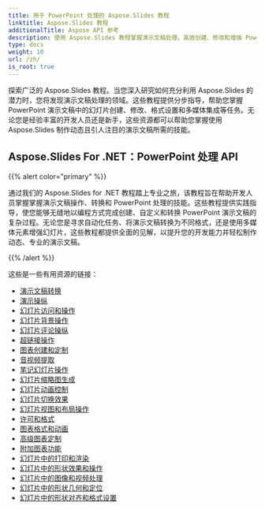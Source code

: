 ```yaml
---
title: 用于 PowerPoint 处理的 Aspose.Slides 教程
linktitle: Aspose.Slides 教程
additionalTitle: Aspose API 参考
description: 使用 Aspose.Slides 教程掌握演示文稿处理。高效创建、修改和增强 PowerPoint 演示文稿。 Excel 中的动态内容操作。
type: docs
weight: 10
url: /zh/
is_root: true
---
```

探索广泛的 Aspose.Slides 教程。当您深入研究如何充分利用 Aspose.Slides 的潜力时，您将发现演示文稿处理的领域。这些教程提供分步指导，帮助您掌握 PowerPoint 演示文稿中的幻灯片创建、修改、格式设置和多媒体集成等任务。无论您是经验丰富的开发人员还是新手，这些资源都可以帮助您掌握使用 Aspose.Slides 制作动态且引人注目的演示文稿所需的技能。

## Aspose.Slides For .NET：PowerPoint 处理 API
{{% alert color="primary" %}}

通过我们的 Aspose.Slides for .NET 教程踏上专业之旅，该教程旨在帮助开发人员掌握掌握演示文稿操作、转换和 PowerPoint 处理的技能。这些教程提供实践指导，使您能够无缝地以编程方式完成创建、自定义和转换 PowerPoint 演示文稿的复杂过程。无论您是寻求自动化任务、将演示文稿转换为不同格式，还是使用多媒体元素增强幻灯片，这些教程都提供全面的见解，以提升您的开发能力并轻松制作动态、专业的演示文稿。

{{% /alert %}}

这些是一些有用资源的链接：
- [演示文稿转换](./net/presentation-conversion/)
- [演示操纵](./net/presentation-manipulation/)
- [幻灯片访问和操作](./slide-access-and-manipulation/)
- [幻灯片背景操作](./slide-background-manipulation/)
- [幻灯片评论操纵](./slide-comments-manipulation/)
- [超链接操作](./hyperlink-manipulation/)
- [图表创建和定制](./chart-creation-and-customization/)
- [音视频提取](./audio-and-video-extraction/)
- [笔记幻灯片操作](./notes-slide-manipulation/)
- [幻灯片缩略图生成](./slide-thumbnail-generation/)
- [幻灯片动画控制](./slide-animation-control/)
- [幻灯片切换效果](./slide-transition-effects/)
- [幻灯片视图和布局操作](./slide-view-and-layout-manipulation/)
- [许可和格式](./licensing-and-formatting/)
- [图表格式和动画](./chart-formatting-and-animation/)
- [高级图表定制](./advanced-chart-customization/)
- [附加图表功能](./additional-chart-features/)
- [幻灯片中的打印和渲染](./printing-and-rendering-in-slides/)
- [幻灯片中的形状效果和操作](./shape-effects-and-manipulation-in-slides/)
- [幻灯片中的图像和视频处理](./image-and-video-manipulation-in-slides/)
- [幻灯片中的形状几何和定位](./shape-geometry-and-positioning-in-slides/)
- [幻灯片中的形状对齐和格式设置](./shape-alignment-and-formatting-in-slides/)